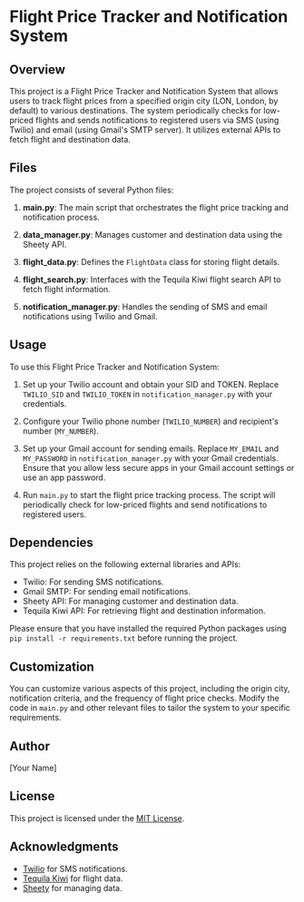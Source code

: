 # Flight Price Tracker and Notification System

## Overview

This project is a Flight Price Tracker and Notification System that allows users to track flight prices from a specified origin city (LON, London, by default) to various destinations. The system periodically checks for low-priced flights and sends notifications to registered users via SMS (using Twilio) and email (using Gmail's SMTP server). It utilizes external APIs to fetch flight and destination data.

## Files

The project consists of several Python files:

1. **main.py**: The main script that orchestrates the flight price tracking and notification process.

2. **data_manager.py**: Manages customer and destination data using the Sheety API.

3. **flight_data.py**: Defines the `FlightData` class for storing flight details.

4. **flight_search.py**: Interfaces with the Tequila Kiwi flight search API to fetch flight information.

5. **notification_manager.py**: Handles the sending of SMS and email notifications using Twilio and Gmail.

## Usage

To use this Flight Price Tracker and Notification System:

1. Set up your Twilio account and obtain your SID and TOKEN. Replace `TWILIO_SID` and `TWILIO_TOKEN` in `notification_manager.py` with your credentials.

2. Configure your Twilio phone number (`TWILIO_NUMBER`) and recipient's number (`MY_NUMBER`).

3. Set up your Gmail account for sending emails. Replace `MY_EMAIL` and `MY_PASSWORD` in `notification_manager.py` with your Gmail credentials. Ensure that you allow less secure apps in your Gmail account settings or use an app password.

4. Run `main.py` to start the flight price tracking process. The script will periodically check for low-priced flights and send notifications to registered users.

## Dependencies

This project relies on the following external libraries and APIs:

- Twilio: For sending SMS notifications.
- Gmail SMTP: For sending email notifications.
- Sheety API: For managing customer and destination data.
- Tequila Kiwi API: For retrieving flight and destination information.

Please ensure that you have installed the required Python packages using `pip install -r requirements.txt` before running the project.

## Customization

You can customize various aspects of this project, including the origin city, notification criteria, and the frequency of flight price checks. Modify the code in `main.py` and other relevant files to tailor the system to your specific requirements.

## Author

[Your Name]

## License

This project is licensed under the [MIT License](LICENSE).

## Acknowledgments

- [Twilio](https://www.twilio.com/) for SMS notifications.
- [Tequila Kiwi](https://developers.kiwi.com/) for flight data.
- [Sheety](https://sheety.co/) for managing data.

